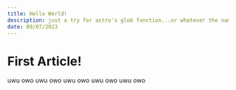 ```yaml
---
title: Hello World!
description: just a try for astro's glob function...or whatever the name is
date: 09/07/2023
---
```


# First Article!

uwu owo uwu owo uwu owo uwu owo uwu owo
